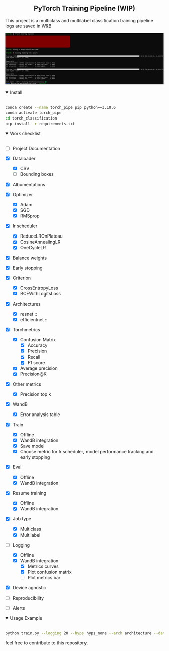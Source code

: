 ## <div align="center">PyTorch Training Pipeline (WIP)</div> 

This project is a multiclass and multilabel classification training pipeline<br>
logs are saved in W&B 

![Example](/doc/cmd_example.png)

<details open>

<summary>Install</summary><br>  

```bash
conda create --name torch_pipe pip python==3.10.6
conda activate torch_pipe
cd torch_classification
pip install -r requirements.txt
```

</details>

<details open>
<summary>Work checklist</summary><br>  

- [ ] Project Documentation

- [X] Dataloader
    - [X] CSV
    - [ ] Bounding boxes

- [X] Albumentations

- [X] Optimizer
	- [X] Adam
	- [X] SGD
	- [X] RMSprop

- [X] lr scheduler
	- [X] ReduceLROnPlateau
	- [X] CosineAnnealingLR
	- [X] OneCycleLR

- [X] Balance weights

- [X] Early stopping

- [X] Criterion
	- [X] CrossEntropyLoss
	- [X] BCEWithLogitsLoss

- [X] Architectures
	- [X] resnet ::
	- [X] efficientnet ::

- [X] Torchmetrics
	- [X] Confusion Matrix
		- [X] Accuracy
		- [X] Precision
		- [X] Recall
		- [X] F1 score
	- [X] Average precision
	- [X] Precision@K

- [X] Other metrics
	- [X] Precision top k

- [X] WandB
    - [X] Error analysis table

- [X] Train
    - [X] Offline
	- [X] WandB integration
	- [X] Save model
	- [X] Choose metric for lr scheduler, 
		  model performance tracking and early stopping

- [X] Eval
    - [X] Offline
	- [X] WandB integration

- [X] Resume training
	- [X] Offline
	- [X] WandB integration

- [X] Job type
    - [X] Multiclass
    - [X] Multilabel

- [ ] Logging
	- [X] Offline
	- [X] WandB integration
		- [X] Metrics curves
		- [X] Plot confusion matrix
		- [ ] Plot metrics bar

- [X] Device agnostic

- [ ] Reproducibility

- [ ] Alerts

</details>

<details open>
<summary>Usage Example</summary><br>  
</details>

```bash
python train.py --logging 20 --hyps hyps_none --arch architecture --data data --mode offline --device cuda --epochs 2 --batch_size 2 --patience 5 --save_weights False
```

feel free to contribute to this repository.